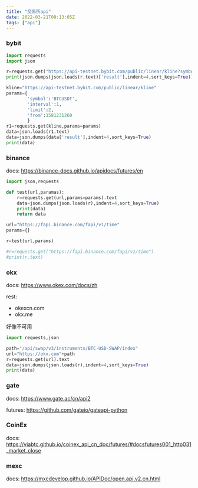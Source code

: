```yaml
---
title: "交易所api"
date: 2022-03-21T09:13:05Z
tags: ["api"]
---
```

### bybit
```python
import requests
import json

r=requests.get("https://api-testnet.bybit.com/public/linear/kline?symbol=BTCUSDT&interval=1&limit=2&from=1581231260")
print(json.dumps(json.loads(r.text)['result'],indent=4,sort_keys=True))

kline="https://api-testnet.bybit.com/public/linear/kline"
params={
        'symbol':'BTCUSDT',
        'interval':1,
        'limit':2,
        'from':1581231260
        }
r1=requests.get(kline,params=params)
data=json.loads(r1.text)
data=json.dumps(data['result'],indent=4,sort_keys=True)
print(data)
```

### binance

docs: https://binance-docs.github.io/apidocs/futures/en

```python
import json,requests

def test(url,paramas):
    r=requests.get(url,params=params).text
    data=json.dumps(json.loads(r),indent=4,sort_keys=True)
    print(data)
    return data

url="https://fapi.binance.com/fapi/v1/time"
params={}

r=test(url,params)

#r=requests.get("https://fapi.binance.com/fapi/v1/time")
#print(r.text)
```

### okx

docs: https://www.okex.com/docs/zh

rest:
 - okexcn.com
 - okx.me

好像不可用
```python
import requests,json

path="/api/swap/v3/instruments/BTC-USD-SWAP/index"
url="https://okx.com"+path
r=requests.get(url).text
data=json.dumps(json.loads(r),indent=4,sort_keys=True)
print(data)
```

### gate

docs: https://www.gate.ac/cn/api2

futures: https://github.com/gateio/gateapi-python

### CoinEx

docs: https://viabtc.github.io/coinex_api_cn_doc/futures/#docsfutures001_http031_market_close

### mexc

docs: https://mxcdevelop.github.io/APIDoc/open.api.v2.cn.html
